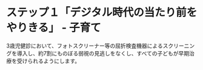 # ステップ１「デジタル時代の当たり前をやりきる」 - 子育て

3歳児健診において、フォトスクリーナー等の屈折検査機器によるスクリーニングを導入し、約7割にものぼる弱視の見逃しをなくし、すべての子どもが早期治療を受けられるようにします。
